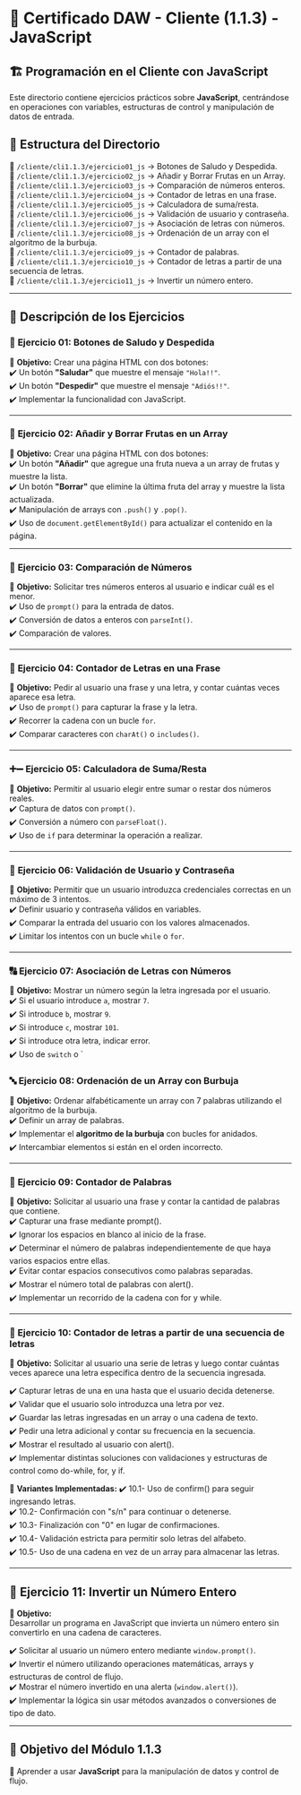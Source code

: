 # 📌 Certificado DAW - Cliente (1.1.3) - JavaScript  

## 🏗️ Programación en el Cliente con JavaScript  

Este directorio contiene ejercicios prácticos sobre **JavaScript**, centrándose en operaciones con variables, estructuras de control y manipulación de datos de entrada.  

## 📂 Estructura del Directorio  

📁 `/cliente/cli1.1.3/ejercicio01_js` → Botones de Saludo y Despedida.  
📁 `/cliente/cli1.1.3/ejercicio02_js` → Añadir y Borrar Frutas en un Array.  
📁 `/cliente/cli1.1.3/ejercicio03_js` → Comparación de números enteros.  
📁 `/cliente/cli1.1.3/ejercicio04_js` → Contador de letras en una frase.  
📁 `/cliente/cli1.1.3/ejercicio05_js` → Calculadora de suma/resta.  
📁 `/cliente/cli1.1.3/ejercicio06_js` → Validación de usuario y contraseña.  
📁 `/cliente/cli1.1.3/ejercicio07_js` → Asociación de letras con números.  
📁 `/cliente/cli1.1.3/ejercicio08_js` → Ordenación de un array con el algoritmo de la burbuja.  
📁 `/cliente/cli1.1.3/ejercicio09_js` → Contador de palabras.  
📁 `/cliente/cli1.1.3/ejercicio10_js` → Contador de letras a partir de una secuencia de letras.  
📁 `/cliente/cli1.1.3/ejercicio11_js` → Invertir un número entero.  

---

## 📌 Descripción de los Ejercicios  

### 👋 **Ejercicio 01: Botones de Saludo y Despedida**  
📌 **Objetivo:** Crear una página HTML con dos botones:  
✔️ Un botón **"Saludar"** que muestre el mensaje `"Hola!!"`.  
✔️ Un botón **"Despedir"** que muestre el mensaje `"Adiós!!"`.  
✔️ Implementar la funcionalidad con JavaScript.  

---

### 🍎 **Ejercicio 02: Añadir y Borrar Frutas en un Array**  
📌 **Objetivo:** Crear una página HTML con dos botones:  
✔️ Un botón **"Añadir"** que agregue una fruta nueva a un array de frutas y muestre la lista.  
✔️ Un botón **"Borrar"** que elimine la última fruta del array y muestre la lista actualizada.  
✔️ Manipulación de arrays con `.push()` y `.pop()`.  
✔️ Uso de `document.getElementById()` para actualizar el contenido en la página.  

---

### 🔢 **Ejercicio 03: Comparación de Números**  
📌 **Objetivo:** Solicitar tres números enteros al usuario e indicar cuál es el menor.  
✔️ Uso de `prompt()` para la entrada de datos.  
✔️ Conversión de datos a enteros con `parseInt()`.  
✔️ Comparación de valores.  

---

### 🔡 **Ejercicio 04: Contador de Letras en una Frase**  
📌 **Objetivo:** Pedir al usuario una frase y una letra, y contar cuántas veces aparece esa letra.  
✔️ Uso de `prompt()` para capturar la frase y la letra.  
✔️ Recorrer la cadena con un bucle `for`.  
✔️ Comparar caracteres con `charAt()` o `includes()`.  

---

### ➕➖ **Ejercicio 05: Calculadora de Suma/Resta**  
📌 **Objetivo:** Permitir al usuario elegir entre sumar o restar dos números reales.  
✔️ Captura de datos con `prompt()`.  
✔️ Conversión a número con `parseFloat()`.  
✔️ Uso de `if` para determinar la operación a realizar.  

---

### 🔑 **Ejercicio 06: Validación de Usuario y Contraseña**  
📌 **Objetivo:** Permitir que un usuario introduzca credenciales correctas en un máximo de 3 intentos.  
✔️ Definir usuario y contraseña válidos en variables.  
✔️ Comparar la entrada del usuario con los valores almacenados.  
✔️ Limitar los intentos con un bucle `while` o `for`.  

---

### 🔠 **Ejercicio 07: Asociación de Letras con Números**  
📌 **Objetivo:** Mostrar un número según la letra ingresada por el usuario.  
✔️ Si el usuario introduce `a`, mostrar `7`.  
✔️ Si introduce `b`, mostrar `9`.  
✔️ Si introduce `c`, mostrar `101`.  
✔️ Si introduce otra letra, indicar error.  
✔️ Uso de `switch` o `

### 🔤 **Ejercicio 08: Ordenación de un Array con Burbuja**  
📌 **Objetivo:** Ordenar alfabéticamente un array con 7 palabras utilizando el algoritmo de la burbuja.  
✔️ Definir un array de palabras.  
✔️ Implementar el **algoritmo de la burbuja** con bucles  for anidados.  
✔️ Intercambiar elementos si están en el orden incorrecto.  

---

### 📝 **Ejercicio 09: Contador de Palabras**  
📌 **Objetivo:** Solicitar al usuario una frase y contar la cantidad de palabras que contiene.  
✔️ Capturar una frase mediante prompt().  
✔️ Ignorar los espacios en blanco al inicio de la frase.  
✔️ Determinar el número de palabras independientemente de que haya varios espacios entre ellas.  
✔️ Evitar contar espacios consecutivos como palabras separadas.  
✔️ Mostrar el número total de palabras con alert().  
✔️ Implementar un recorrido de la cadena con for y while.  

---

### 🔡 Ejercicio 10: Contador de letras a partir de una secuencia de letras  
📌 **Objetivo:** Solicitar al usuario una serie de letras y luego contar cuántas veces aparece una   letra específica dentro de la secuencia ingresada.  

✔️ Capturar letras de una en una hasta que el usuario decida detenerse.  
✔️ Validar que el usuario solo introduzca una letra por vez.  
✔️ Guardar las letras ingresadas en un array o una cadena de texto.  
✔️ Pedir una letra adicional y contar su frecuencia en la secuencia.  
✔️ Mostrar el resultado al usuario con alert().  
✔️ Implementar distintas soluciones con validaciones y estructuras de control como do-while, for, y if.  

📌 **Variantes Implementadas:**
✔️ 10.1- Uso de confirm() para seguir ingresando letras.  
✔️ 10.2- Confirmación con "s/n" para continuar o detenerse.  
✔️ 10.3- Finalización con "0" en lugar de confirmaciones.  
✔️ 10.4- Validación estricta para permitir solo letras del alfabeto.  
✔️ 10.5- Uso de una cadena en vez de un array para almacenar las letras.  

---

## 🔢 **Ejercicio 11: Invertir un Número Entero**  

📌 **Objetivo:**  
Desarrollar un programa en JavaScript que invierta un número entero sin convertirlo en una cadena de caracteres.  

✔️ Solicitar al usuario un número entero mediante `window.prompt()`.  
✔️ Invertir el número utilizando operaciones matemáticas, arrays y estructuras de control de flujo.  
✔️ Mostrar el número invertido en una alerta (`window.alert()`).  
✔️ Implementar la lógica sin usar métodos avanzados o conversiones de tipo de dato.  

---

## 🎯 **Objetivo del Módulo 1.1.3**  
📌 Aprender a usar **JavaScript** para la manipulación de datos y control de flujo.